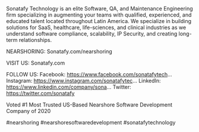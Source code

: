 Sonatafy Technology is an elite Software, QA, and Maintenance Engineering firm specializing in augmenting your teams with qualified, experienced, and educated talent located throughout Latin America. We specialize in building solutions for SaaS, healthcare, life-sciences, and clinical industries as we understand software compliance, scalability, IP Security, and creating long-term relationships.

NEARSHORING:
Sonatafy.com/nearshoring

VISIT US:
Sonatafy.com

FOLLOW US:
Facebook: https://www.facebook.com/sonatafytech...
Instagram: https://www.instagram.com/sonatafytec...
LinkedIn: https://www.linkedin.com/company/sona...
Twitter: https://twitter.com/sonatafy

Voted #1 Most Trusted US-Based Nearshore Software Development Company of 2020

#nearshoring #nearshoresoftwaredevelopment #sonatafytechnology
